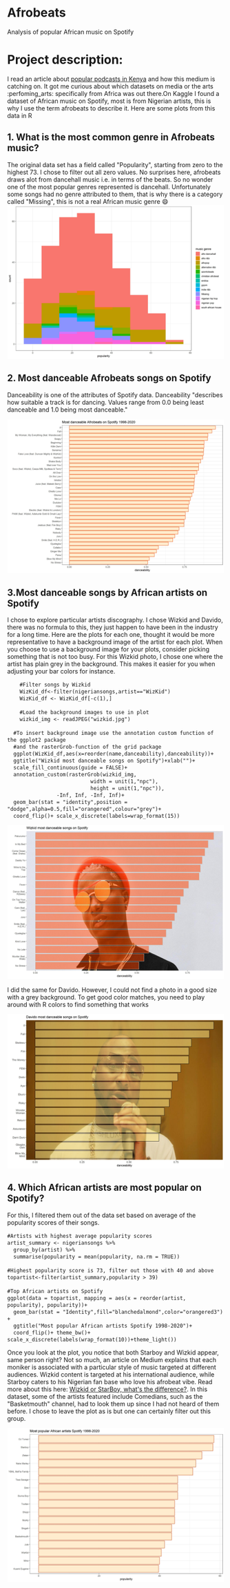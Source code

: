 # Afrobeats
Analysis of popular African music on Spotify
# Project description: 
I read an article about [popular podcasts in Kenya](https://nation.africa/kenya/newsplex/kenya-s-best-and-highest-earning-podcasts-3288260) and how this medium is catching on. It got me curious about which datasets on media or the arts :perfoming_arts: specifically from Africa was out there.On Kaggle I found a dataset of African music on Spotify, most is from Nigerian artists, this is why I use the term afrobeats to describe it. Here are some plots from this data in R 

## 1. What is the most common genre in Afrobeats music?
The original data set has a field called "Popularity", starting from zero to the highest 73. I chose to filter out all zero values. 
No surprises here, afrobeats draws alot from dancehall music i.e. in terms of the beats. So no wonder one of the most popular genres represented is dancehall. 
Unfortunately some songs had no genre attributed to them, that is why there is a category called "Missing", this is not a real African music genre :smile:
![Popular songs histogram](popsonghistogram.jpg)

## 2. Most danceable Afrobeats songs on Spotify 
Danceability is one of the attributes of Spotify data. Danceability "describes how suitable a track is for dancing. Values range from 0.0 being least danceable and 1.0 being most danceable." 

![Most danceable songs](danceabilityplot.jpg)

## 3.Most danceable songs by African artists on Spotify
I chose to explore particular artists discography. I chose Wizkid and Davido, there was no formula to this, they just happen to have been in the industry for a long time. 
Here are the plots for each one, thought it would be more representative to have a background image of the artist for each plot. When you choose to use a background image for your plots, consider picking something that is not too busy. For this Wizkid photo, I chose one where the artist has plain grey in the background. This makes it easier for you when adjusting your bar colors for instance.

        #Filter songs by Wizkid
        WizKid_df<-filter(nigeriansongs,artist=="WizKid")
        WizKid_df <- WizKid_df[-c(1),] 

        #Load the background images to use in plot
        wizkid_img <- readJPEG("wizkid.jpg")

      #To insert background image use the annotation custom function of the ggplot2 package 
      #and the rasterGrob-function of the grid package
      ggplot(WizKid_df,aes(x=reorder(name,danceability),danceability))+ 
      ggtitle("Wizkid most danceable songs on Spotify")+xlab("")+
      scale_fill_continuous(guide = FALSE)+
      annotation_custom(rasterGrob(wizkid_img, 
                               width = unit(1,"npc"), 
                               height = unit(1,"npc")), 
                    -Inf, Inf, -Inf, Inf)+
      geom_bar(stat = "identity",position = "dodge",alpha=0.5,fill="orangered",colour="grey")+ 
      coord_flip()+ scale_x_discrete(labels=wrap_format(15))

![Wizkid's most danceable songs on Spotify](wizkidgraph.jpg)

I did the same for Davido. However, I could not find a photo in a good size with a grey background. To get good color matches, you need to play around with R colors to find something that works 

![Davido's most danceable songs on Spotify](davidograph.jpg)

## 4. Which African artists are most popular on Spotify?
For this, I filtered them out of the data set based on average of the popularity scores of their songs.

```
#Artists with highest average popularity scores
artist_summary <- nigeriansongs %>%
  group_by(artist) %>%
  summarise(popularity = mean(popularity, na.rm = TRUE))

#Highest popularity score is 73, filter out those with 40 and above
topartist<-filter(artist_summary,popularity > 39)

#Top African artists on Spotify
ggplot(data = topartist, mapping = aes(x = reorder(artist, popularity), popularity))+ 
  geom_bar(stat = "Identity",fill="blanchedalmond",color="orangered3") + 
  ggtitle("Most popular African artists Spotify 1998-2020")+
  coord_flip()+ theme_bw()+ scale_x_discrete(labels(wrap_format(10))+theme_light())

```
Once you look at the plot, you notice that both Starboy and Wizkid appear, same person right? Not so much, an article on Medium explains that each moniker is associated with a particular style of music targeted at different audiences. Wizkid content is targeted at his international audience, while Starboy caters to his Nigerian fan base who love his afrobeat vibe. Read more about this here: [Wizkid or StarBoy, what's the difference?](https://medium.com/@txt_mag/wizkid-or-starboy-whats-the-difference-48000d7a846b). In this dataset, some of the artists featured include Comedians, such as the "Basketmouth" channel, had to look them up since I had not heard of them before. I chose to leave the plot as is but one can certainly filter out this group. 

![Most popular African artists on Spotify](topartist.jpg)




